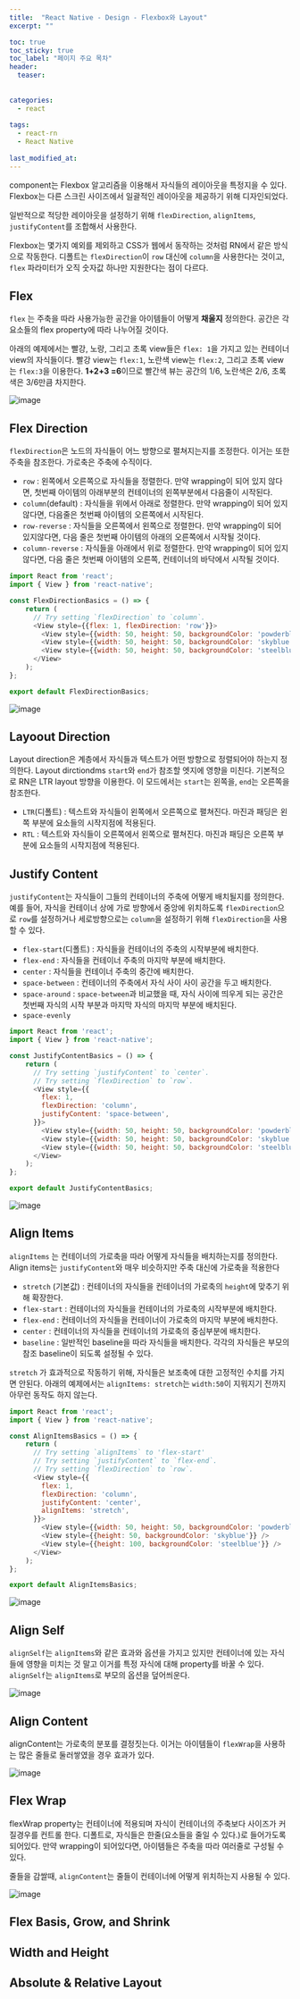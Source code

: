 ```yaml
---
title:  "React Native - Design - Flexbox와 Layout"
excerpt: ""

toc: true
toc_sticky: true
toc_label: "페이지 주요 목차"
header:
  teaser: 
  
  
categories:
  - react
  
tags:
  - react-rn
  - React Native
  
last_modified_at: 
---
```


component는 Flexbox 알고리즘을 이용해서 자식들의 레이아웃을 특정지을 수 있다. Flexbox는 다른 스크린 사이즈에서 일괄적인 레이아웃을 제공하기 위해 디자인되었다.

일반적으로 적당한 레이아웃을 설정하기 위해 `flexDirection`, `alignItems`, `justifyContent`를 조합해서 사용한다.

Flexbox는 몇가지 예외를 제외하고 CSS가 웹에서 동작하는 것처럼 RN에서 같은 방식으로 작동한다. 디폴트는 `flexDirection`이
`row` 대신에 `column`을 사용한다는 것이고, `flex` 파라미터가 오직 숫자값 하나만 지원한다는 점이 다르다.

## Flex

`flex` 는 주축을 따라 사용가능한 공간을 아이템들이 어떻게 **채울지** 정의한다. 공간은 각 요소들의 flex property에 따라 나누어질 것이다.

아래의 예제에서는 빨강, 노랑, 그리고 초록 view들은 `flex: 1`을 가지고 있는 컨테이너 view의 자식들이다.
빨강 view는 `flex:1`, 노란색 view는 `flex:2`, 그리고 초록 view는 `flex:3`을 이용한다. **1+2+3 =6**이므로
빨간색 뷰는 공간의 1/6, 노란색은 2/6, 초록색은 3/6만큼 차지한다.

![image](https://user-images.githubusercontent.com/41438361/91653416-a5e1d680-eadb-11ea-855b-e5ee130a7dba.png)

## Flex Direction

`flexDirection`은 노드의 자식들이 어느 방향으로 펼쳐지는지를 조정한다. 이거는 또한 주축을 참조한다.
가로축은 주축에 수직이다.

* `row` : 왼쪽에서 오른쪽으로 자식들을 정렬한다. 만약 wrapping이 되어 있지 않다면, 첫번째 아이템의 아래부분의 컨테이너의 왼쪽부분에서 다음줄이 시작된다.
* `column`(default) : 자식들을 위에서 아래로 정렬한다. 만약 wrapping이 되어 있지 않다면, 다음줄은 첫번째 아이템의 오른쪽에서 시작된다.
* `row-reverse` : 자식들을 오른쪽에서 왼쪽으로 정렬한다. 만약 wrapping이 되어 있지않다면, 다음 줄은 첫번째 아이템의 아래의 오른쪽에서 시작될 것이다.
* `column-reverse` : 자식들을 아래에서 위로 정렬한다. 만약 wrapping이 되어 있지 않다면, 다음 줄은 첫번째 아이템의 오른쪽, 컨테이너의 바닥에서 시작될 것이다.

```js
import React from 'react';
import { View } from 'react-native';

const FlexDirectionBasics = () => {
    return (
      // Try setting `flexDirection` to `column`.
      <View style={{flex: 1, flexDirection: 'row'}}>
        <View style={{width: 50, height: 50, backgroundColor: 'powderblue'}} />
        <View style={{width: 50, height: 50, backgroundColor: 'skyblue'}} />
        <View style={{width: 50, height: 50, backgroundColor: 'steelblue'}} />
      </View>
    );
};

export default FlexDirectionBasics;
```

![image](https://user-images.githubusercontent.com/41438361/91653585-2228e980-eadd-11ea-851a-9addbf06b1dd.png)

## Layoout Direction

Layout direction은 계층에서 자식들과 텍스트가 어떤 방향으로 정렬되어야 하는지 정의한다. Layout dirctiondms `start`와 `end`가 참조할 엣지에 영향을 미친다.
기본적으로 RN은 LTR layout 방향을 이용한다. 이 모드에서는 `start`는 왼쪽을, `end`는 오른쪽을 참조한다.

* `LTR`(디폴트) : 텍스트와 자식들이 왼쪽에서 오른쪽으로 펼쳐진다. 마진과 패딩은 왼쪽 부분에 요소들의 시작지점에 적용된다.
* `RTL` : 텍스트와 자식들이 오른쪽에서 왼쪽으로 펼쳐진다. 마진과 패딩은 오른쪽 부분에 요소들의 시작지점에 적용된다.

## Justify Content

`justifyContent`는 자식들이 그들의 컨테이너의 주축에 어떻게 배치될지를 정의한다. 예를 들어, 자식을 컨테이너 상에 가로 방향에서 중앙에 위치하도록 
`flexDirection`으로 `row`를 설정하거나 세로방향으로는 `column`을 설정하기 위해 `flexDirection`을 사용할 수 있다.

* `flex-start`(디폴트) : 자식들을 컨테이너의 주축의 시작부분에 배치한다.
* `flex-end` : 자식들을 컨테이너 주축의 마지막 부분에 배치한다.
* `center` : 자식들을 컨테이너 주축의 중간에 배치한다.
* `space-between` : 컨테이너의 주축에서 자식 사이 사이 공간을 두고 배치한다.
* `space-around` : `space-between`과 비교했을 때, 자식 사이에 띄우게 되는 공간은 첫번째 자식의 시작 부분과 마지막 자식의 마지막 부분에 배치된다.
* `space-evenly` 

```js
import React from 'react';
import { View } from 'react-native';

const JustifyContentBasics = () => {
    return (
      // Try setting `justifyContent` to `center`.
      // Try setting `flexDirection` to `row`.
      <View style={{
        flex: 1,
        flexDirection: 'column',
        justifyContent: 'space-between',
      }}>
        <View style={{width: 50, height: 50, backgroundColor: 'powderblue'}} />
        <View style={{width: 50, height: 50, backgroundColor: 'skyblue'}} />
        <View style={{width: 50, height: 50, backgroundColor: 'steelblue'}} />
      </View>
    );
};

export default JustifyContentBasics;
```

![image](https://user-images.githubusercontent.com/41438361/91653781-96b05800-eade-11ea-9df0-b4649f18dfc9.png)

## Align Items

`alignItems` 는 컨테이너의 가로축을 따라 어떻게 자식들을 배치하는지를 정의한다. Align items는 `justifyContent`와 매우 비슷하지만 주축 대신에 가로축을 적용한다

* `stretch` (기본값) : 컨테이너의 자식들을 컨테이너의 가로축의 `height`에 맞추기 위해 확장한다.
* `flex-start` : 컨테이너의 자식들을 컨테이너의 가로축의 시작부분에 배치한다.
* `flex-end` : 컨테이너의 자식들을 컨테이너이 가로축의 마지막 부분에 배치한다.
* `center` : 컨테이너의 자식들을 컨테이너의 가로축의 중심부분에 배치한다.
* `baseline` : 일반적인 baseline을 따라 자식들을 배치한다. 각각의 자식들은 부모의 참조 baseline이 되도록 설정될 수 있다.

`stretch` 가 효과적으로 작동하기 위해, 자식들은 보조축에 대한 고정적인 수치를 가지면 안된다. 아래의 예제에서는 `alignItems: stretch`는 `width:50`이 지워지기 전까지 아무런 동작도 하지 않는다.

```js
import React from 'react';
import { View } from 'react-native';

const AlignItemsBasics = () => {
    return (
      // Try setting `alignItems` to 'flex-start'
      // Try setting `justifyContent` to `flex-end`.
      // Try setting `flexDirection` to `row`.
      <View style={{
        flex: 1,
        flexDirection: 'column',
        justifyContent: 'center',
        alignItems: 'stretch',
      }}>
        <View style={{width: 50, height: 50, backgroundColor: 'powderblue'}} />
        <View style={{height: 50, backgroundColor: 'skyblue'}} />
        <View style={{height: 100, backgroundColor: 'steelblue'}} />
      </View>
    );
};

export default AlignItemsBasics;
```

![image](https://user-images.githubusercontent.com/41438361/91659751-d857f780-eb0c-11ea-8239-6a4bb0deca83.png)

## Align Self

`alignSelf`는 `alignItems`와 같은 효과와 옵션을 가지고 있지만 컨테이너에 있는 자식들에 영향을 미치는 것 말고 이거를 특정 자식에 대해 property를 바꿀 수 있다. `alignSelf`는 `alignItems`로 부모의 옵션을 덮어씌운다.

![image](https://user-images.githubusercontent.com/41438361/91659797-1d7c2980-eb0d-11ea-8a5a-f955c5b7bf66.png)

## Align Content

alignContent는 가로축의 분포를 결정짓는다. 이거는 아이템들이 `flexWrap`을 사용하는 많은 줄들로 둘러쌓였을 경우 효과가 있다.

![image](https://user-images.githubusercontent.com/41438361/91659845-587e5d00-eb0d-11ea-8f36-ef147b76f7a2.png)

## Flex Wrap

flexWrap property는 컨테이너에 적용되며 자식이 컨테이너의 주축보다 사이즈가 커질경우를 컨트롤 한다. 디폴트로, 자식들은 한줄(요소들을 줄일 수 있다.)로 들어가도록 되어있다. 만약 wrapping이 되어있다면, 아이템들은 주축을 따라 여러줄로 구성될 수 있다.

줄들을 감쌀때, `alignContent`는 줄들이 컨테이너에 어떻게 위치하는지 사용될 수 있다. 

![image](https://user-images.githubusercontent.com/41438361/91659906-b743d680-eb0d-11ea-8d9c-90efbe7fc7dd.png)

## Flex Basis, Grow, and Shrink

## Width and Height

## Absolute & Relative Layout







